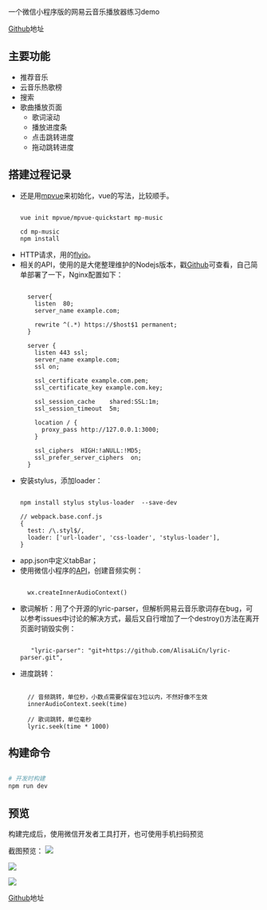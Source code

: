一个微信小程序版的网易云音乐播放器练习demo

[Github](https://github.com/AlisaLiCn/mp-music)地址

## 主要功能
- 推荐音乐
- 云音乐热歌榜
- 搜索
- 歌曲播放页面
    - 歌词滚动
    - 播放进度条
    - 点击跳转进度
    - 拖动跳转进度

## 搭建过程记录
- 还是用[mpvue](http://mpvue.com/mpvue/)来初始化，vue的写法，比较顺手。
  ```

  vue init mpvue/mpvue-quickstart mp-music

  cd mp-music
  npm install

  ```
- HTTP请求，用的[flyio](https://wendux.github.io/dist/#/doc/flyio/readme)。
- 相关的API，使用的是大佬整理维护的Nodejs版本，戳[Github](https://github.com/Binaryify/NeteaseCloudMusicApi)可查看，自己简单部署了一下，Nginx配置如下：
  ```

	server{
	  listen  80;
	  server_name example.com;

	  rewrite ^(.*) https://$host$1 permanent;
	}

	server {
	  listen 443 ssl;
	  server_name example.com;
	  ssl on;

	  ssl_certificate example.com.pem;
	  ssl_certificate_key example.com.key;

	  ssl_session_cache    shared:SSL:1m;
	  ssl_session_timeout  5m;

	  location / {
	    proxy_pass http://127.0.0.1:3000;
	  }

	  ssl_ciphers  HIGH:!aNULL:!MD5;
	  ssl_prefer_server_ciphers  on;
	}

  ```
- 安装stylus，添加loader：
  ```

  npm install stylus stylus-loader  --save-dev

  // webpack.base.conf.js
  {
    test: /\.styl$/,
    loader: ['url-loader', 'css-loader', 'stylus-loader'],
  }

  ```
- app.json中定义tabBar；
- 使用微信小程序的[API](https://developers.weixin.qq.com/miniprogram/dev/api/InnerAudioContext.html)，创建音频实例：
  ```

	wx.createInnerAudioContext()

  ```
- 歌词解析：用了个开源的lyric-parser，但解析网易云音乐歌词存在bug，可以参考issues中讨论的解决方式，最后又自行增加了一个destroy()方法在离开页面时销毁实例：
  ```

	 "lyric-parser": "git+https://github.com/AlisaLiCn/lyric-parser.git",

  ```
- 进度跳转：
  ```

	// 音频跳转，单位秒，小数点需要保留在3位以内，不然好像不生效
	innerAudioContext.seek(time)

	// 歌词跳转，单位毫秒
	lyric.seek(time * 1000)

  ```


## 构建命令
``` bash

# 开发时构建
npm run dev


```

## 预览
构建完成后，使用微信开发者工具打开，也可使用手机扫码预览

截图预览：
![](https://blog.alisali.cn/2019/03/18/%E5%BE%AE%E4%BF%A1%E5%B0%8F%E7%A8%8B%E5%BA%8F-%E7%BD%91%E6%98%93%E4%BA%91%E9%9F%B3%E4%B9%90/play-list.jpg)

![](https://blog.alisali.cn/2019/03/18/%E5%BE%AE%E4%BF%A1%E5%B0%8F%E7%A8%8B%E5%BA%8F-%E7%BD%91%E6%98%93%E4%BA%91%E9%9F%B3%E4%B9%90/play-search.jpg)

![](https://blog.alisali.cn/2019/03/18/%E5%BE%AE%E4%BF%A1%E5%B0%8F%E7%A8%8B%E5%BA%8F-%E7%BD%91%E6%98%93%E4%BA%91%E9%9F%B3%E4%B9%90/play-detail.jpg)


[Github](https://github.com/AlisaLiCn/mp-music)地址




